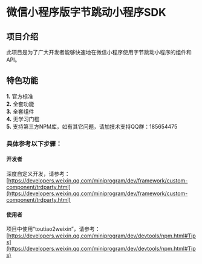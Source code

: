 # 微信小程序版字节跳动小程序SDK

## 项目介绍  
此项目是为了广大开发者能够快速地在微信小程序使用字节跳动小程序的组件和API。
## 特色功能
**1.** 官方标准  
**2.** 全套功能  
**3.** 全套组件  
**4.** 无学习门槛  
**5.** 支持第三方NPM库，如有其它问题，请加技术支持QQ群：185654475
### 具体参考以下步骤：
#### 开发者  
深度自定义开发，请参考：[https://developers.weixin.qq.com/miniprogram/dev/framework/custom-component/trdparty.html](https://developers.weixin.qq.com/miniprogram/dev/framework/custom-component/trdparty.html)
#### 使用者  
项目中使用“toutiao2weixin”，请参考：[https://developers.weixin.qq.com/miniprogram/dev/devtools/npm.html#Tips](https://developers.weixin.qq.com/miniprogram/dev/devtools/npm.html#Tips)
